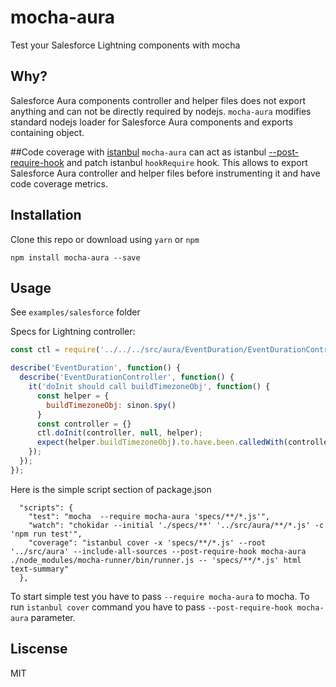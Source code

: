 # mocha-aura

Test your Salesforce Lightning components with mocha

## Why?
Salesforce Aura components controller and helper files does not export anything and can not be directly required by nodejs. `mocha-aura` modifies standard nodejs loader for Salesforce Aura components and exports containing object.

##Code coverage with [istanbul](https://github.com/gotwarlost/istanbul)
`mocha-aura` can act as istanbul [--post-require-hook](http://gotwarlost.github.io/istanbul/public/apidocs/classes/Hook.html) and patch istanbul `hookRequire` hook. This allows to export Salesforce Aura controller and helper files before instrumenting it and have code coverage metrics.

## Installation

Clone this repo or download using `yarn` or `npm`

```
npm install mocha-aura --save
```

## Usage

See `examples/salesforce` folder

Specs for Lightning controller:

```javascript
const ctl = require('../../../src/aura/EventDuration/EventDurationController');

describe('EventDuration', function() {
  describe('EventDurationController', function() {
    it('doInit should call buildTimezoneObj', function() {
      const helper = {
        buildTimezoneObj: sinon.spy()
      }
      const controller = {}
      ctl.doInit(controller, null, helper);
      expect(helper.buildTimezoneObj).to.have.been.calledWith(controller);
    });
  });
});
```

Here is the simple script section of package.json
```
  "scripts": {
    "test": "mocha  --require mocha-aura 'specs/**/*.js'",
    "watch": "chokidar --initial './specs/**' '../src/aura/**/*.js' -c 'npm run test'",
    "coverage": "istanbul cover -x 'specs/**/*.js' --root '../src/aura' --include-all-sources --post-require-hook mocha-aura ./node_modules/mocha-runner/bin/runner.js -- 'specs/**/*.js' html text-summary"
  },
```

To start simple test you have to pass `--require mocha-aura` to mocha. To run `istanbul cover` command you have to pass `--post-require-hook mocha-aura` parameter.


## Liscense

MIT